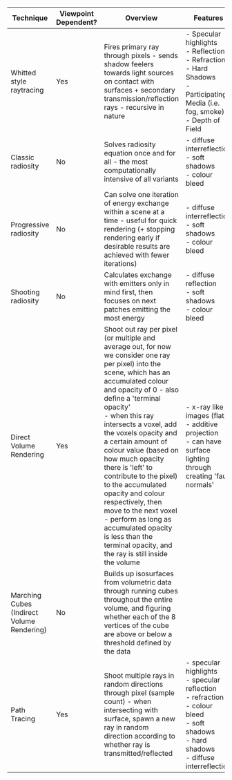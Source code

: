 
| Technique                                  | Viewpoint<br>Dependent? | Overview                                                                                                                                                                                                                                                                                                                                                                                                                                                                                                                                                                         | Features                                                                                                                                          |
| ------------------------------------------ | ----------------------- | -------------------------------------------------------------------------------------------------------------------------------------------------------------------------------------------------------------------------------------------------------------------------------------------------------------------------------------------------------------------------------------------------------------------------------------------------------------------------------------------------------------------------------------------------------------------------------- | ------------------------------------------------------------------------------------------------------------------------------------------------- |
| Whitted style raytracing                   | Yes                     | Fires primary ray through pixels - sends shadow feelers towards light sources on contact with surfaces + secondary transmission/reflection rays - recursive in nature                                                                                                                                                                                                                                                                                                                                                                                                            | - Specular highlights<br>- Reflection<br>- Refraction<br>- Hard Shadows<br>- Participating Media (i.e. fog, smoke)<br>- Depth of Field            |
| Classic radiosity                          | No                      | Solves radiosity equation once and for all - the most computationally intensive of all variants                                                                                                                                                                                                                                                                                                                                                                                                                                                                                  | - diffuse interreflection<br>- soft shadows<br>- colour bleed                                                                                     |
| Progressive radiosity                      | No                      | Can solve one iteration of energy exchange within a scene at a time - useful for quick rendering (+ stopping rendering early if desirable results are achieved with fewer iterations)                                                                                                                                                                                                                                                                                                                                                                                            | - diffuse interreflection<br>- soft shadows<br>- colour bleed                                                                                     |
| Shooting radiosity                         | No                      | Calculates exchange with emitters only in mind first, then focuses on next patches emitting the most energy                                                                                                                                                                                                                                                                                                                                                                                                                                                                      | - diffuse reflection<br>- soft shadows<br>- colour bleed                                                                                          |
| Direct Volume Rendering                    | Yes                     | Shoot out ray per pixel (or multiple and average out, for now we consider one ray per pixel) into the scene, which has an accumulated colour and opacity of 0 - also define a 'terminal opacity'<br>- when this ray intersects a voxel, add the voxels opacity and a certain amount of colour value (based on how much opacity there is 'left' to contribute to the pixel) to the accumulated opacity and colour respectively, then move to the next voxel<br>- perform as long as accumulated opacity is less than the terminal opacity, and the ray is still inside the volume | - x-ray like images (flat)<br>- additive projection<br>- can have surface lighting through creating 'faux normals'                                |
| Marching Cubes (Indirect Volume Rendering) | No                      | Builds up isosurfaces from volumetric data through running cubes throughout the entire volume, and figuring whether each of the 8 vertices of the cube are above or below a threshold defined by the data                                                                                                                                                                                                                                                                                                                                                                                                                                                                                                                                                                                 |                                                                                                                                                   |
| Path Tracing                               | Yes                     | Shoot multiple rays in random directions through pixel (sample count) - when intersecting with surface, spawn a new ray in random direction according to whether ray is transmitted/reflected                                                                                                                                                                                                                                                                                                                                                                                    | - specular highlights<br>- specular reflection<br>- refraction<br>- colour bleed<br>- soft shadows<br>- hard shadows<br>- diffuse interreflection |
